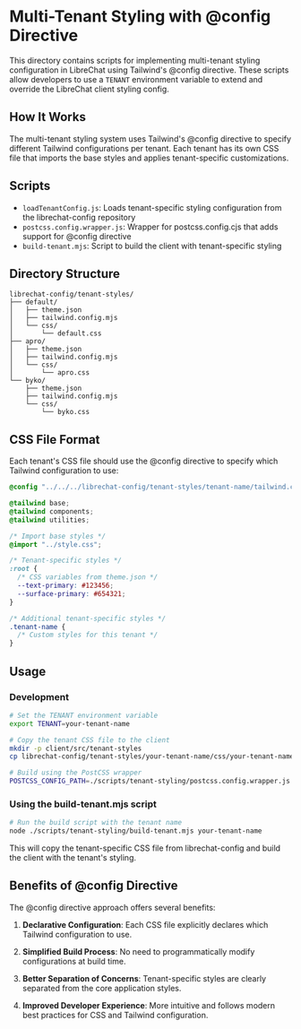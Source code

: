 # Multi-Tenant Styling with @config Directive

This directory contains scripts for implementing multi-tenant styling configuration in LibreChat using Tailwind's @config directive. These scripts allow developers to use a `TENANT` environment variable to extend and override the LibreChat client styling config.

## How It Works

The multi-tenant styling system uses Tailwind's @config directive to specify different Tailwind configurations per tenant. Each tenant has its own CSS file that imports the base styles and applies tenant-specific customizations.

## Scripts

- `loadTenantConfig.js`: Loads tenant-specific styling configuration from the librechat-config repository
- `postcss.config.wrapper.js`: Wrapper for postcss.config.cjs that adds support for @config directive
- `build-tenant.mjs`: Script to build the client with tenant-specific styling

## Directory Structure

```
librechat-config/tenant-styles/
├── default/
│   ├── theme.json
│   ├── tailwind.config.mjs
│   └── css/
│       └── default.css
├── apro/
│   ├── theme.json
│   ├── tailwind.config.mjs
│   └── css/
│       └── apro.css
└── byko/
    ├── theme.json
    ├── tailwind.config.mjs
    └── css/
        └── byko.css
```

## CSS File Format

Each tenant's CSS file should use the @config directive to specify which Tailwind configuration to use:

```css
@config "../../../librechat-config/tenant-styles/tenant-name/tailwind.config.mjs";

@tailwind base;
@tailwind components;
@tailwind utilities;

/* Import base styles */
@import "../style.css";

/* Tenant-specific styles */
:root {
  /* CSS variables from theme.json */
  --text-primary: #123456;
  --surface-primary: #654321;
}

/* Additional tenant-specific styles */
.tenant-name {
  /* Custom styles for this tenant */
}
```

## Usage

### Development

```bash
# Set the TENANT environment variable
export TENANT=your-tenant-name

# Copy the tenant CSS file to the client
mkdir -p client/src/tenant-styles
cp librechat-config/tenant-styles/your-tenant-name/css/your-tenant-name.css client/src/tenant-styles/

# Build using the PostCSS wrapper
POSTCSS_CONFIG_PATH=./scripts/tenant-styling/postcss.config.wrapper.js npm run build
```

### Using the build-tenant.mjs script

```bash
# Run the build script with the tenant name
node ./scripts/tenant-styling/build-tenant.mjs your-tenant-name
```

This will copy the tenant-specific CSS file from librechat-config and build the client with the tenant's styling.

## Benefits of @config Directive

The @config directive approach offers several benefits:

1. **Declarative Configuration**: Each CSS file explicitly declares which Tailwind configuration to use.

2. **Simplified Build Process**: No need to programmatically modify configurations at build time.

3. **Better Separation of Concerns**: Tenant-specific styles are clearly separated from the core application styles.

4. **Improved Developer Experience**: More intuitive and follows modern best practices for CSS and Tailwind configuration.
